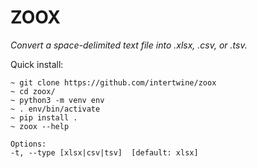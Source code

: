 ZOOX
=====

*Convert a space-delimited text file into .xlsx, .csv, or .tsv.*

Quick install:

```console
~ git clone https://github.com/intertwine/zoox
~ cd zoox/
~ python3 -m venv env
~ . env/bin/activate
~ pip install .
~ zoox --help

Options:
-t, --type [xlsx|csv|tsv]  [default: xlsx]
```

